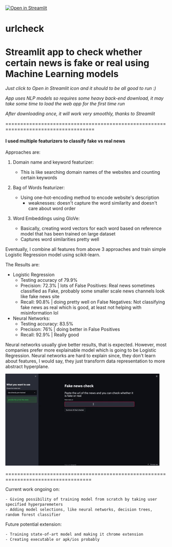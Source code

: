 [![Open in Streamlit](https://static.streamlit.io/badges/streamlit_badge_black_white.svg)]()

# urlcheck

# Streamlit app to check whether certain news is fake or real using Machine Learning models

*Just click to Open in Streamlit icon and it should to be all good to run :)*

*App uses NLP models so requires some heavy back-end download, it may take some time to load the web app for the first time run*

*After downloading once, it will work very smoothly, thanks to Streamlit*

====================================================================================

#### I used multiple featurizers to classify fake vs real news

Approaches are:

1. Domain name and keyword featurizer:

    - This is like searching domain names of the websites and counting certain keywords

2. Bag of Words featurizer:

    - Using one-hot-encoding method to encode website's description 
        - weaknesses: doesn't capture the word similarity and doesn't care about word order

3. Word Embeddings using GloVe:

    - Basically, creating word vectors for each word based on reference model that has been trained on large dataset
    - Captures word similarities pretty well

Eventually, I combine all features from above 3 approaches and train simple Logistic Regression model using scikit-learn.

The Results are:
- Logistic Regression
    - Testing accuracy of 79.9% 
    - Precision: 72.3% | lots of False Positives: Real news sometimes classified as Fake, probably some smaller scale news channels look like fake news site
    - Recall: 90.8%  | doing pretty well on False Negatives: Not classifying fake news as real which is good, at least not helping with misinformation lol
- Neural Networks:
    - Testing accuracy: 83.5%
    - Precision: 76% | doing better in False Positives
    - Recall: 92.9% | Really good

Neural networks usually give better results, that is expected. However, most companies prefer more explainable model which is going to be Logistic Regression. Neural networks are hard to explain since, they don't learn about features, I would say, they just transform data representation to more abstract hyperplane.


![Example use](demo_final.gif)

===================================================================================

Current work ongoing on:

    - Giving possibility of training model from scratch by taking user specified hyperparemeters
    - Adding model selections, like neural networks, decision trees, random forest classifier

Future potential extension:

    - Training state-of-art model and making it chrome extension
    - Creating executable or apk/ios probably
